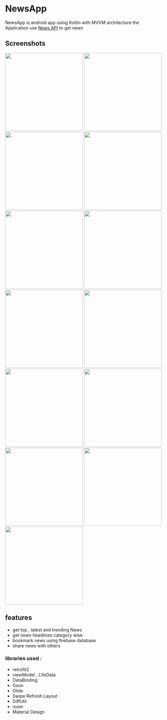 # NewsApp 

NewsApp is android app using Kotlin with MVVM architecture
the Application use [News API](https://newsapi.org/) to get news

## Screenshots


<img src="https://res.cloudinary.com/dxohkfifk/image/upload/v1678813883/01_jjosyj.jpg" width="250"> 
<img src="https://res.cloudinary.com/dxohkfifk/image/upload/v1678813925/02_cnbztg.jpg" width="250"> 
<img src="https://res.cloudinary.com/dxohkfifk/image/upload/v1678813935/03_h5jxzm.jpg" width="250"> 
<img src="https://res.cloudinary.com/dxohkfifk/image/upload/v1678813962/04_zpdxo7.jpg" width="250">
<img src="https://res.cloudinary.com/dxohkfifk/image/upload/v1678813970/05_ytiqip.jpg" width="250">
<img src="https://res.cloudinary.com/dxohkfifk/image/upload/v1678813989/06_ipqoqj.jpg" width="250">
<img src="https://res.cloudinary.com/dxohkfifk/image/upload/v1678813999/07_xxyopr.jpg" width="250">
<img src="https://res.cloudinary.com/dxohkfifk/image/upload/v1678814010/08_uzf2fw.jpg" width="250">
<img src="https://res.cloudinary.com/dxohkfifk/image/upload/v1678814020/09_fx6xls.jpg" width="250">
<img src="https://res.cloudinary.com/dxohkfifk/image/upload/v1678814028/10_pdi3dk.jpg" width="250">
<img src="https://res.cloudinary.com/dxohkfifk/image/upload/v1678814038/11_owrx9q.jpg" width="250">
<img src="https://res.cloudinary.com/dxohkfifk/image/upload/v1678814047/12_nkbibv.jpg" width="250">
<img src="https://res.cloudinary.com/dxohkfifk/image/upload/v1678814058/13_dyzlt3.jpg" width="250">


## features
- get top , latest and trending News
- get news headlines category wise
- bookmark news using firebase database
- share news with others


### libraries used :
- retrofit2
- viewModel , LifeData
- DataBinding
- Gson
- Glide
- Swipe Refresh Layout
- DiffUtil
- room
- Material Design
